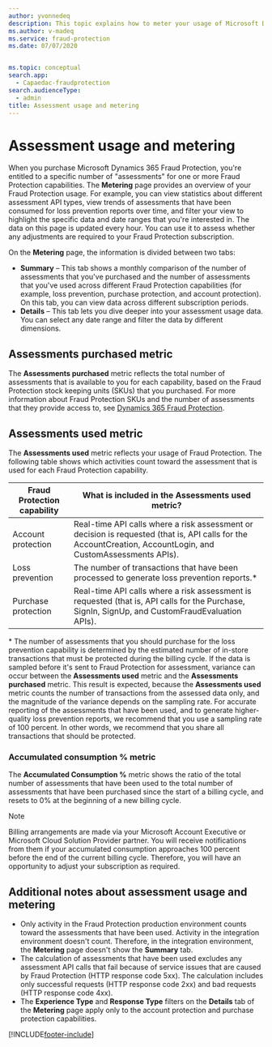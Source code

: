 ```yaml
---
author: yvonnedeq
description: This topic explains how to meter your usage of Microsoft Dynamics 365 Fraud Protection.
ms.author: v-madeq
ms.service: fraud-protection
ms.date: 07/07/2020


ms.topic: conceptual
search.app: 
  - Capaedac-fraudprotection
search.audienceType:
  - admin
title: Assessment usage and metering
---
```


# Assessment usage and metering

When you purchase Microsoft Dynamics 365 Fraud Protection, you're entitled to a specific number of "assessments" for one or more Fraud Protection capabilities. The **Metering** page provides an overview of your Fraud Protection usage. For example, you can view statistics about different assessment API types, view trends of assessments that have been consumed for loss prevention reports over time, and filter your view to highlight the specific data and date ranges that you're interested in. The data on this page is updated every hour. You can use it to assess whether any adjustments are required to your Fraud Protection subscription. 

On the **Metering** page, the information is divided between two tabs:

- **Summary** – This tab shows a monthly comparison of the number of assessments that you've purchased and the number of assessments that you've used across different Fraud Protection capabilities (for example, loss prevention, purchase protection, and account protection). On this tab, you can view data across different subscription periods.
- **Details** – This tab lets you dive deeper into your assessment usage data. You can select any date range and filter the data by different dimensions.

## Assessments purchased metric

The **Assessments purchased** metric reflects the total number of assessments that is available to you for each capability, based on the Fraud Protection stock keeping units (SKUs) that you purchased. For more information about Fraud Protection SKUs and the number of assessments that they provide access to, see [Dynamics 365 Fraud Protection](https://dynamics.microsoft.com/ai/fraud-protection/).

## Assessments used metric

The **Assessments used** metric reflects your usage of Fraud Protection. The following table shows which activities count toward the assessment that is used for each Fraud Protection capability.

| Fraud Protection capability | What is included in the Assessments used metric? |
|-----------------------------|--------------------------------------------------|
| Account protection | Real-time API calls where a risk assessment or decision is requested (that is, API calls for the AccountCreation, AccountLogin, and CustomAssessments APIs). |
| Loss prevention | The number of transactions that have been processed to generate loss prevention reports.\* |
| Purchase protection | Real-time API calls where a risk assessment is requested (that is, API calls for the Purchase, SignIn, SignUp, and CustomFraudEvaluation APIs). |

\* The number of assessments that you should purchase for the loss prevention capability is determined by the estimated number of in-store transactions that must be protected during the billing cycle. If the data is sampled before it's sent to Fraud Protection for assessment, variance can occur between the **Assessments used** metric and the **Assessments purchased** metric. This result is expected, because the **Assessments used** metric counts the number of transactions from the assessed data only, and the magnitude of the variance depends on the sampling rate. For accurate reporting of the assessments that have been used, and to generate higher-quality loss prevention reports, we recommend that you use a sampling rate of 100 percent. In other words, we recommend that you share all transactions that should be protected.

### Accumulated consumption % metric

The **Accumulated Consumption %** metric shows the ratio of the total number of assessments that have been used to the total number of assessments that have been purchased since the start of a billing cycle, and resets to 0% at the beginning of a new billing cycle. 

> [!NOTE]
> Billing arrangements are made via your Microsoft Account Executive or Microsoft Cloud Solution Provider partner. You will receive notifications from them if your accumulated consumption approaches 100 percent before the end of the current billing cycle. Therefore, you will have an opportunity to adjust your subscription as required.

## Additional notes about assessment usage and metering

- Only activity in the Fraud Protection production environment counts toward the assessments that have been used. Activity in the integration environment doesn't count. Therefore, in the integration environment, the **Metering** page doesn't show the **Summary** tab.
- The calculation of assessments that have been used excludes any assessment API calls that fail because of service issues that are caused by Fraud Protection (HTTP response code 5xx). The calculation includes only successful requests (HTTP response code 2xx) and bad requests (HTTP response code 4xx).
- The **Experience Type** and **Response Type** filters on the **Details** tab of the **Metering** page apply only to the account protection and purchase protection capabilities.


[!INCLUDE[footer-include](includes/footer-banner.md)]
